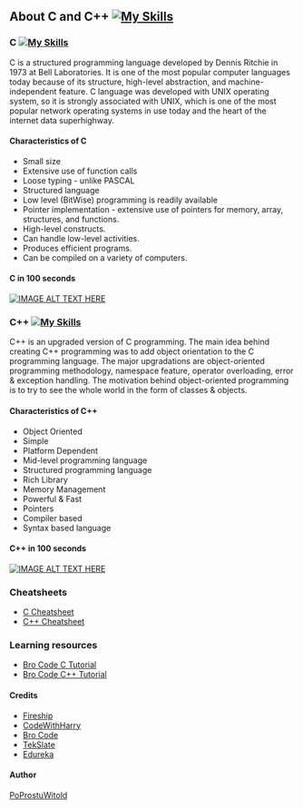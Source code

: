 ## About C and C++ [![My Skills](https://skillicons.dev/icons?i=c,cpp)](https://skillicons.dev)

### C [![My Skills](https://skillicons.dev/icons?i=c)](https://skillicons.dev)
C is a structured programming language developed by Dennis Ritchie in 1973 at Bell Laboratories. It is one of the most popular computer languages today because of its structure, high-level abstraction, and machine-independent feature. C language was developed with UNIX operating system, so it is strongly associated with UNIX, which is one of the most popular network operating systems in use today and the heart of the internet data superhighway.
#### Characteristics of C
- Small size
- Extensive use of function calls
- Loose typing - unlike PASCAL
- Structured language
- Low level (BitWise) programming is readily available
- Pointer implementation - extensive use of pointers for memory, array, structures, and functions.
- High-level constructs.
- Can handle low-level activities.
- Produces efficient programs.
- Can be compiled on a variety of computers.

#### C in 100 seconds

[![IMAGE ALT TEXT HERE](https://img.youtube.com/vi/U3aXWizDbQ4/0.jpg)](https://www.youtube.com/watch?v=U3aXWizDbQ4)

### C++ [![My Skills](https://skillicons.dev/icons?i=cpp)](https://skillicons.dev)
C++ is an upgraded version of C programming. The main idea behind creating C++ programming was to add object orientation to the C programming language. The major upgradations are object-oriented programming methodology, namespace feature, operator overloading, error & exception handling. The motivation behind object-oriented programming is to try to see the whole world in the form of classes & objects. 

#### Characteristics of C++
- Object Oriented
- Simple
- Platform Dependent
- Mid-level programming language
- Structured programming language
- Rich Library
- Memory Management
- Powerful & Fast 
- Pointers
- Compiler based
- Syntax based language

#### C++ in 100 seconds

[![IMAGE ALT TEXT HERE](https://img.youtube.com/vi/MNeX4EGtR5Y/0.jpg)](https://www.youtube.com/watch?v=MNeX4EGtR5Y)

### Cheatsheets
- [C Cheatsheet](https://www.codewithharry.com/blogpost/c-cheatsheet/)
- [C++ Cheatsheet](https://www.codewithharry.com/blogpost/cpp-cheatsheet/)

### Learning resources
- [Bro Code C Tutorial](https://www.youtube.com/watch?v=87SH2Cn0s9A)
- [Bro Code C++ Tutorial](https://www.youtube.com/watch?v=-TkoO8Z07hI)



#### Credits
- [Fireship](https://www.youtube.com/c/Fireship)
- [CodeWithHarry](https://www.codewithharry.com/)
- [Bro Code](https://www.youtube.com/c/BroCodez)
- [TekSlate](https://tekslate.com/)
- [Edureka](https://www.edureka.co/)


#### Author
[PoProstuWitold](https://github.com/PoProstuWitold)